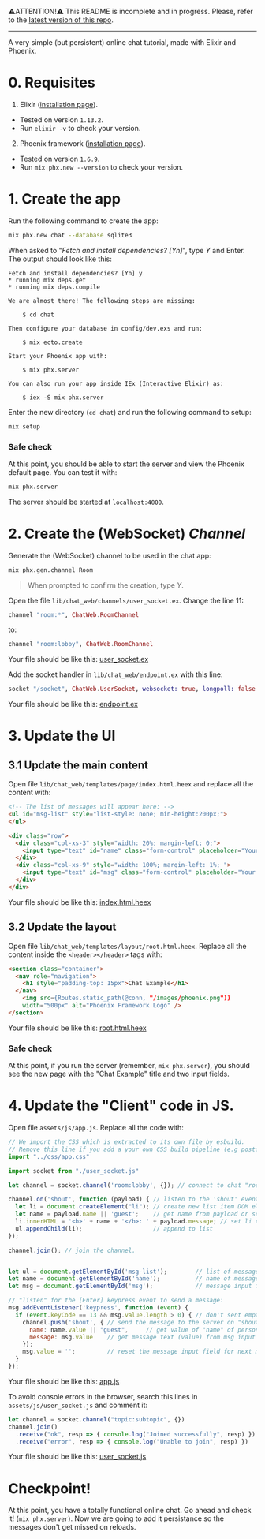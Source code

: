 ⚠️ATTENTION!⚠️ This README is incomplete and in progress. Please, refer to the [latest version of this repo](https://github.com/ManuelBilbao/elixir-chat).

---

A very simple (but persistent) online chat tutorial, made with Elixir and Phoenix.

# 0. Requisites

1. Elixir ([installation page](http://elixir-lang.org/install.html)). 
  - Tested on version `1.13.2`.
  - Run `elixir -v` to check your version.
2. Phoenix framework ([installation page](https://hexdocs.pm/phoenix/installation.html)).
  - Tested on version `1.6.9`.
  - Run `mix phx.new --version` to check your version.

# 1. Create the app

Run the following command to create the app:

```bash
mix phx.new chat --database sqlite3
```

When asked to "_Fetch and install dependencies? [Yn]_", type _Y_ and Enter. The output should look like this:

```
Fetch and install dependencies? [Yn] y
* running mix deps.get
* running mix deps.compile

We are almost there! The following steps are missing:

    $ cd chat

Then configure your database in config/dev.exs and run:

    $ mix ecto.create

Start your Phoenix app with:

    $ mix phx.server

You can also run your app inside IEx (Interactive Elixir) as:

    $ iex -S mix phx.server
```

Enter the new directory (`cd chat`) and run the following command to setup:

```bash
mix setup
```

### Safe check

At this point, you should be able to start the server and view the Phoenix default page. You can test it with:

```bash
mix phx.server
```

The server should be started at `localhost:4000`.

# 2. Create the (WebSocket) _Channel_

Generate the (WebSocket) channel to be used in the chat app:

```bash
mix phx.gen.channel Room
```

> When prompted to confirm the creation, type _Y_.

Open the file `lib/chat_web/channels/user_socket.ex`. Change the line 11:

```elixir
channel "room:*", ChatWeb.RoomChannel
```

to:

```elixir
channel "room:lobby", ChatWeb.RoomChannel
```

Your file should be like this: [user_socket.ex](https://github.com/ManuelBilbao/elixir-chat/blob/5a9b51136da37a620a57f00400ab303e3ba1e1dd/lib/chat_web/channels/user_socket.ex)

Add the socket handler in `lib/chat_web/endpoint.ex` with this line:

```elixir
socket "/socket", ChatWeb.UserSocket, websocket: true, longpoll: false
```

Your file should be like this: [endpoint.ex](https://github.com/ManuelBilbao/elixir-chat/blob/a70acc431a7df8250ace15ec955eac50940db9ca/lib/chat_web/endpoint.ex)

# 3. Update the UI

## 3.1 Update the main content

Open file `lib/chat_web/templates/page/index.html.heex` and replace all the content with:

```html
<!-- The list of messages will appear here: -->
<ul id="msg-list" style="list-style: none; min-height:200px;">
</ul>

<div class="row">
  <div class="col-xs-3" style="width: 20%; margin-left: 0;">
    <input type="text" id="name" class="form-control" placeholder="Your Name" style="border: 1px black solid; font-size: 1.3em;" autofocus>
  </div>
  <div class="col-xs-9" style="width: 100%; margin-left: 1%; ">
    <input type="text" id="msg" class="form-control" placeholder="Your Message" style="border: 1px black solid; font-size: 1.3em;">
  </div>
</div>
```

Your file should be like this: [index.html.heex](https://github.com/ManuelBilbao/elixir-chat/blob/f7e4ad9bfced2e7c73943188b2dee3bd8ff63e67/lib/chat_web/templates/page/index.html.heex)

## 3.2 Update the layout

Open file `lib/chat_web/templates/layout/root.html.heex`. Replace all the content inside the `<header></header>` tags with:

```html
<section class="container">
  <nav role="navigation">
    <h1 style="padding-top: 15px">Chat Example</h1>
  </nav>
    <img src={Routes.static_path(@conn, "/images/phoenix.png")}
    width="500px" alt="Phoenix Framework Logo" />
</section>
```

Your file should be like this: [root.html.heex](https://github.com/ManuelBilbao/elixir-chat/blob/f7e4ad9bfced2e7c73943188b2dee3bd8ff63e67/lib/chat_web/templates/layout/root.html.heex)

### Safe check

At this point, if you run the server (remember, `mix phx.server`), you should see the new page with the "Chat Example" title and two input fields.

# 4. Update the "Client" code in JS.

Open file `assets/js/app.js`. Replace all the code with:

```js
// We import the CSS which is extracted to its own file by esbuild.
// Remove this line if you add a your own CSS build pipeline (e.g postcss).
import "../css/app.css"

import socket from "./user_socket.js"

let channel = socket.channel('room:lobby', {}); // connect to chat "room"

channel.on('shout', function (payload) { // listen to the 'shout' event
  let li = document.createElement("li"); // create new list item DOM element
  let name = payload.name || 'guest';    // get name from payload or set default
  li.innerHTML = '<b>' + name + '</b>: ' + payload.message; // set li contents
  ul.appendChild(li);                    // append to list
});

channel.join(); // join the channel.


let ul = document.getElementById('msg-list');        // list of messages.
let name = document.getElementById('name');          // name of message sender
let msg = document.getElementById('msg');            // message input field

// "listen" for the [Enter] keypress event to send a message:
msg.addEventListener('keypress', function (event) {
  if (event.keyCode == 13 && msg.value.length > 0) { // don't sent empty msg.
    channel.push('shout', { // send the message to the server on "shout" channel
      name: name.value || "guest",     // get value of "name" of person sending the message. Set guest as default
      message: msg.value    // get message text (value) from msg input field.
    });
    msg.value = '';         // reset the message input field for next message.
  }
});
```

Your file should be like this: [app.js](https://github.com/ManuelBilbao/elixir-chat/blob/c4390c46edc1a890d45a8d6f5142b885e730f84b/assets/js/app.js)

To avoid console errors in the browser, search this lines in `assets/js/user_socket.js` and comment it:

```js
let channel = socket.channel("topic:subtopic", {})
channel.join()
  .receive("ok", resp => { console.log("Joined successfully", resp) })
  .receive("error", resp => { console.log("Unable to join", resp) })
```

Your file should be like this: [user_socket.js](https://github.com/ManuelBilbao/elixir-chat/blob/c4390c46edc1a890d45a8d6f5142b885e730f84b/assets/js/user_socket.js)

# Checkpoint!

At this point, you have a totally functional online chat. Go ahead and check it! (`mix phx.server`). Now we are going to add it persistance so the messages don't get missed on reloads.
